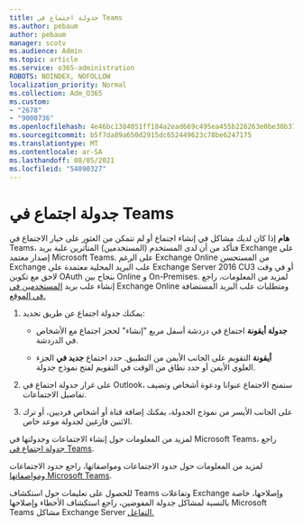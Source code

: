 ```yaml
---
title: جدولة اجتماع في Teams
ms.author: pebaum
author: pebaum
manager: scotv
ms.audience: Admin
ms.topic: article
ms.service: o365-administration
ROBOTS: NOINDEX, NOFOLLOW
localization_priority: Normal
ms.collection: Adm_O365
ms.custom:
- "2678"
- "9000736"
ms.openlocfilehash: 4e46bc1384051ff184a2ead669c495ea455b226263e0be30b37a339151d810a4
ms.sourcegitcommit: b5f7da89a650d2915dc652449623c78be6247175
ms.translationtype: MT
ms.contentlocale: ar-SA
ms.lasthandoff: 08/05/2021
ms.locfileid: "54090327"
---
```

# <a name="schedule-a-meeting-in-teams"></a>جدولة اجتماع في Teams

**هام** إذا كان لديك مشاكل في إنشاء اجتماع أو لم تتمكن من العثور على خيار الاجتماع في Teams، فتأكد من أن لدى المستخدم (المستخدمين) المتأثرين علبة بريد Exchange على إصدار معتمد Microsoft Teams. على الرغم Exchange Online من المستحسن Exchange علب البريد المحلية معتمدة على Exchange Server 2016 CU3 أو في وقت لاحق مع تكوين OAuth بنجاح بين Online و On-Premises. لمزيد من المعلومات، راجع إنشاء علب بريد [المستخدمين في](https://docs.microsoft.com/exchange/recipients-in-exchange-online/create-user-mailboxes) Exchange Online ومتطلبات علب البريد المستضافة [في الموقع.](https://docs.microsoft.com/microsoftteams/exchange-teams-interact#requirements-for-mailboxes-hosted-on-premises) 

1. يمكنك جدولة اجتماع عن طريق تحديد:

    - **جدولة أيقونة** اجتماع في دردشة أسفل مربع "إنشاء" لحجز اجتماع مع الأشخاص في الدردشة.

    - **أيقونة** التقويم على الجانب الأيمن من التطبيق. حدد اجتماع **جديد في** الجزء العلوي الأيمن أو حدد نطاق من الوقت في التقويم لفتح نموذج جدولة.

2. على غرار جدولة اجتماع في Outlook، ستمنح الاجتماع عنوانا ودعوة أشخاص وتضيف تفاصيل الاجتماعات.

3. على الجانب الأيسر من نموذج الجدولة، يمكنك إضافة قناة أو أشخاص فرديين، أو ترك الاثنين فارغين لجدولة موعد خاص.

لمزيد من المعلومات حول إنشاء الاجتماعات وجدولتها في Microsoft Teams، راجع [جدولة اجتماع في Teams](https://support.office.com/article/Schedule-a-meeting-in-Teams-943507a9-8583-4c58-b5d2-8ec8265e04e5).

لمزيد من المعلومات حول حدود الاجتماعات ومواصفاتها، راجع حدود الاجتماعات [ومواصفاتها Microsoft Teams](https://docs.microsoft.com/microsoftteams/limits-specifications-teams#meetings-and-calls).

للحصول على تعليمات حول استكشاف Teams وتفاعلات Exchange وإصلاحها، خاصة بالنسبة لمشاكل جدولة المفوضين، راجع استكشاف الأخطاء وإصلاحها Microsoft Teams مشاكل Exchange Server [التفاعل.](https://docs.microsoft.com/microsoftteams/troubleshoot/known-issues/teams-exchange-interaction-issue)